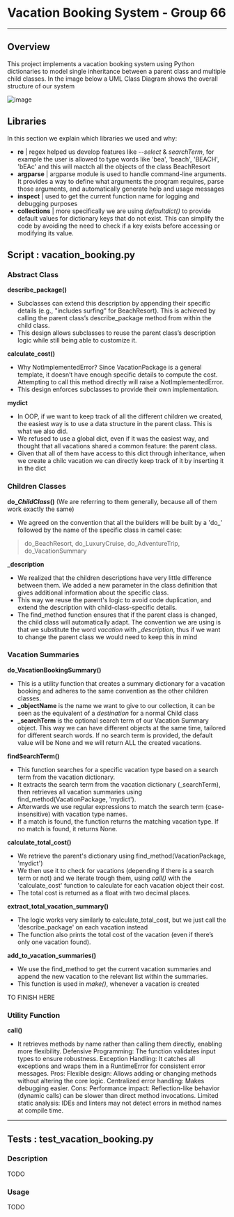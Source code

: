 # **Vacation Booking System - Group 66**
---
## Overview
This project implements a vacation booking system using Python dictionaries to model single inheritance between a parent class and multiple child classes. In the
image below a UML Class Diagram shows the overall structure of our system

![image](https://github.com/user-attachments/assets/34b955b6-b807-4f58-a1e0-50f31afa130c)

## Libraries
In this section we explain which libraries we used and why:
- **re** | regex helped us develop features like *--select* & *searchTerm*, for example the user is allowed to type words like 'bea', 'beach', 'BEACH', 'bEAc' and this
will mactch all the objects of the class BeachResort
- **argparse** | argparse module is used to handle command-line arguments. It provides a way to define what arguments the program requires, parse those arguments, and automatically generate help and usage messages
- **inspect** | used to get the current function name for logging and debugging purposes
- **collections** | more specifically we are using *defaultdict()* to provide default values for dictionary keys that do not exist. This can simplify the code by avoiding the need to check if a key exists before accessing or modifying its value.

## Script : vacation_booking.py
### Abstract Class
**describe_package()**
- Subclasses can extend this description by appending their specific details (e.g., "includes surfing" for BeachResort). This is achieved by calling the parent class’s describe_package method from within the child class.
- This design allows subclasses to reuse the parent class’s description logic while still being able to customize it.

**calculate_cost()**
- Why NotImplementedError? Since VacationPackage is a general template, it doesn’t have enough specific details to compute the cost. Attempting to call this method directly will raise a NotImplementedError.
- This design enforces subclasses to provide their own implementation.

**mydict**
- In OOP, if we want to keep track of all the different children we created, the easiest way is to use a data structure in the parent class. This is what we also did.
- We refused to use a global dict, even if it was the easiest way, and thought that all vacations shared a common feature: the parent class.
- Given that all of them have access to this dict through inheritance, when we create a chilc vacation we can directly keep track of it by inserting it in the dict

### Children Classes
**do_*ChildClass*()** (We are referring to them generally, because all of them work exactly the same)
- We agreed on the convention that all the builders will be built by a 'do_' followed by the name of the specific class in camel case:
> do_BeachResort, do_LuxuryCruise, do_AdventureTrip, do_VacationSummary

**_description**
- We realized that the children descriptions have very little difference between them. We added a new parameter in the class definition that gives additional information about the specific class.
- This way we reuse the parent's logic to avoid code duplication, and extend the description with child-class-specific details.
- The find_method function ensures that if the parent class is changed, the child class will automatically adapt. The convention we are using is that we substitute the word *vacation* with *_description*, thus if we want to change the parent class we would need to keep this in mind

### Vacation Summaries
**do_VacationBookingSummary()**
- This is a utility function that creates a summary dictionary for a vacation booking and adheres to the same convention as the other children classes.
- **_objectName** is the name we want to give to our collection, it can be seen as the equivalent of a *destination* for a normal Child class
- **_searchTerm** is the optional search term of our Vacation Summary object. This way we can have different objects at the same time, tailored for different search words. If no search term is provided, the default value will be None and we will return ALL the created vacations.

**findSearchTerm()**
- This function searches for a specific vacation type based on a search term from the vacation dictionary.
- It extracts the search term from the vacation dictionary (_searchTerm), then retrieves all vacation summaries using find_method(VacationPackage, 'mydict').
- Afterwards we use regular expressions to match the search term (case-insensitive) with vacation type names.
- If a match is found, the function returns the matching vacation type. If no match is found, it returns None.

**calculate_total_cost()**
- We retrieve the parent's dictionary using find_method(VacationPackage, 'mydict')
- We then use it to check for vacations (depending if there is a search term or not) and we iterate trough them, using *call()* with the 'calculate_cost' function to calculate for each vacation object their cost.
- The total cost is returned as a float with two decimal places.

**extract_total_vacation_summary()**
- The logic works very similarly to calculate_total_cost, but we just call the 'describe_package' on each vacation instead
- The function also prints the total cost of the vacation (even if there’s only one vacation found).

**add_to_vacation_summaries()**
- We use the find_method to get the current vacation summaries and append the new vacation to the relevant list within the summaries.
- This function is used in *make()*, whenever a vacation is created

TO FINISH HERE
### Utility Function
**call()**
- It retrieves methods by name rather than calling them directly, enabling more flexibility.
Defensive Programming: The function validates input types to ensure robustness.
Exception Handling: It catches all exceptions and wraps them in a RuntimeError for consistent error messages.
Pros:
Flexible design: Allows adding or changing methods without altering the core logic.
Centralized error handling: Makes debugging easier.
Cons:
Performance impact: Reflection-like behavior (dynamic calls) can be slower than direct method invocations.
Limited static analysis: IDEs and linters may not detect errors in method names at compile time.


---

## Tests : test_vacation_booking.py

### Description
TODO
### Usage
TODO
